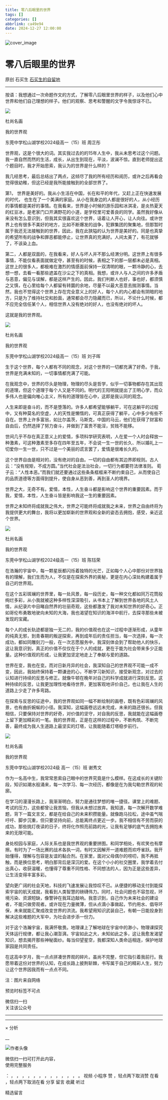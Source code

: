```yaml
---
title: 零八后眼里的世界
tags: []
categories: []
abbrlink: ca49e94
date: 2024-12-27 12:00:00
---
```


![cover_image](20241227零八后眼里的世界/img1.jpg)

#  零八后眼里的世界

原创  石买生  [ 石买生的自留地 ](javascript:void\(0\);)

__ _ _ _ _

按语：我想通过一次命题作文的方式，了解零八后眼里世界的样子，以及他们心中世界和他们自己理想的样子。他们的观察、思考和警醒的文字令我惊讶不已。

![](20241227零八后眼里的世界/img2.jpg)

杜尚名画

  

我的世界观

东莞中学松山湖学校2024级高一（15）班 周芷彤

世界观，这是个很大的词。其实我过去的的15年人生中，我从未思考过这个问题。我一直自然而然的生活，成长，从出生到现在，平淡，波澜不惊。直到老师提出这个题目时，我才开始思索，我认为的世界是什么样的？

我几经思考，最后总结出了两点，这倾尽了我的所有经历和阅历，或许之后再看会觉得很幼稚，但这已经是我所能接触到的全部世界了。

第1， 世界是美好的。我从小生活在中国，长在和平的年代，又赶上正在快速发展的时代，
也生在了一个美满的家庭。从小在我身边的人都是很好的人，从小经历的事情都是美好的事情。在我看来，世界是小时候的游乐园和冰淇凌，是炎热夏天的红豆冰，是老家门口开满野花的小道，是学校里可爱善良的同学。虽然我好像从来没有怎么意识到，但我其实很喜欢这个世界，话着让人开心，让人向往。或许世界上也有很多不美好的地方，比如不断爆发的战争，犯罪集团的聚集地，但那暂时属于我还无法接触到的世界，因此，我在此狭隘的认为世界是美好的。同是也真挚的希望所有的战争和罪恶都能停止，让世界真的充满好。人间太美了，有花就够了，不该染上血。

第二，人都是双面的，在我看来，好人与坏人并不那么经渭分明。这世界上有很多事情，不能仅看表面就做定夺，甚至有的时候，表相之下的那一层都未必是真相。这世上的很多人，都极难在激烈的情感面前保持一双清明的眼，一颗冷静的心，去想一想，去看一看那些遮盖在沙尘之下的真相。我想，或许人与人之间的许多矛盾与恶意，偏见与误解，都是这样产生的。因此，我们判断人也好，事也好，都须慎之又慎，在心里给每个人都留有转圜的余地，尽量不以最大恶意去揣测事情。当然，我也不觉得这个世界上存在完全意义上的好人，每个人的内心都会有阴暗的地方，只是为了维持社交和脸面，通常都会尽力隐藏而已，所以，不论什么时候，都不应完全信任某个人，相信世界人没有绝对的好人，也没有绝对的坏人。

这就是我的世界观。

![](20241227零八后眼里的世界/img3.jpg)

杜尚名画

  

我的世界观

东莞中学松山湖学校2024级高一（15）班 刘子晖

  

生于这个世界，每个人都有不同的观念，对这个世界的一切都充满了好奇。于我，世界是充满未知的，一切事情都充满了可能。

在我观念中，世界的尽头是物理，物理的尽头是哲学，似乎一切事物都存在其出现的道理，但这个道理于每个人又是不同的。明代的王阳明就提出了王明心学，而众多伟人也是偏向唯心主义，所有的道理皆在心中，这即是我认同的观念。

人生来即是奋斗的，而不是堕落的。许多人都希望能够躺平，可在这躺平的过程中，又有种莫名的空虚，人的天性是懒惰的，可真正获得了躺平，心中多少有些不自在。世界上许多富翁，如比尔盖茨，马斯克，中国的马云，他们在获得了财富和自由后，仍然选择了努力奋斗，并做到了富贵不能淫，贫贱不能移。

世间几乎不存在真正意义上的爱情，多项科学研究表明，人在爱一个人时会释放一种激素，可这种激素至多存在四年至五年，不会说一生一世的长久、所以婚礼上一切爱你一生一世，只不过是一个美丽的谎言罢了，爱情是很难长久的。

这个世界自由是相对的，没有绝对的自由。一切的自由都有其边界即规则。古人云：“没有规矩，不成方圆。”当代社会是法治社会，一切行为都要符法律准则。
荀子云：“人性本恶。”而我们就还要通过这些条条框框来不断约束自己，从而使自己的品质道德等方面得到提升，使自身从恶到善，再到圣人的境界。

世界之大，无奇不有。爱情，本性，人生奋斗都是影响这个世界的重要因素。而于我，爱情，本性，人生奋斗皆是影响我这一生的重要因素。

世界之未知终将成就我之伟大，世界之可能终将成就我之未来，世界之自由终将为我提供更大的舞台，我将以更加崭新的世界观和全新的姿态去拥抱，感受，亲近这个世界。

![](20241227零八后眼里的世界/img4.jpg)

杜尚名画

  

我的世界观

东莞中学松山湖学校2024级高一（15）班 陈钰荣

  

在浩瀚的宇宙中，每一颗星辰都闪烁着独特的光芒，正如每个人心中那份对世界独有的理解，我们生而为人，不仅是在探索外界的奥秘，更是在内心深处构建着属于自己的世界观。

在这个五彩斑斓的世界里，每一处风景，每一段历史，每一种文化都如同万花筒般绚烂多彩，从小我就被这种多样性深深吸引，从书本上了解到世界各地的风土人情，从纪录片中目睹自然界的壮丽奇观，这些都激发了我对未知世界的好奇心。正如哥伦布勇敢地驶向未知的大海，我也渴望在知识的海洋中航行，去探寻那些未被发现的宝藏。

每个人的成长轨迹都是独一无二的，我的价值观也在这一过程中逐渐形成，从童年的纯真无邪，到青春期的叛逆探索，再到成年后的责任担当，每一次选择，每一次成功，都如同雕刻刀一般，在一次志愿服务中，我深刻体会到了帮助他人的快乐，这让我意识到，真正的价值不仅仅在于个人的成就，更在于能为社会带来多少正能量。这种价值观的形成，让我更加坚定地走上了奉献与爱的道路。

世界在变，我也在变。而对日新月异的社会，我深知自己的世界观不可能一成不变，因此，我始终保持着一颗谦逊的心，不断学习新知识，接受新观念，对过去的认知进行持续的反思与修正。就像牛顿在晚年对自己的科学成就进行深刻反思。这种持续的反思，让我更加理性地看待世界，更加客观地评价自己，也让我在人生的道路上少走了许多弯路。

在探索与反思的征途中，我的世界观如同一幅不断绘制的画卷，既有色彩斑斓的风景，也有曲折婉蜒的小径。我深知，这幅画卷远远未完成，未来的路还很长。但我相信，只要保持对世界的好奇，对价值的坚守，对自我的反思，我就能在这幅画卷上留下更加精彩的一笔。我的世界观，正是在这样的过程中，不断构筑、不断完善，最终成为我人生道路上最坚实的灯塔，让我能随着灯塔稳步前行。

![](20241227零八后眼里的世界/img5.jpg)

杜尚名画

  

我的世界观

东莞中学松山湖学校2024级 高一（15）班  谢秀文

作为一名高中生，我常常思索自己眼中的世界究竟是什么模样。在这成长的关键阶段，知识如潮水般涌来，每一次学习、每一次经历，都像是在为我勾勒世界观的轮廓。

在学习的漫漫长路上，我渐渐明白，努力是通往梦想的唯一捷径。课堂上的难题、考试的压力，这些都曾让我苦恼，但我从未想过放弃。我知道，每一次解开数学难题，背下一篇文言文，都是在给自己的未来积攒能量。就像跑马拉松，途中虽气喘吁吁、脚步沉重，但只要坚持向前，总能离终点更近一步。我不相信有不劳而获的成功，那些挑灯夜读的日子，终将化作照亮前路的光，让我有足够的底气去拥抱未来的无限可能。

身处校园与家庭，人际关系也是我世界观的重要拼图。和同学相处，有欢笑也有摩擦。有时为了一场比赛的战术各执一词，有时又因解开一道难题而欢呼雀跃。我开始懂得，理解与包容是友谊的黏合剂。在家里，面对父母偶尔的唠叨，我不再抵触，而是换位思考，明白那背后是深沉的爱。在这个小小的社交圈里，我学着去付出真心，收获温暖，也懂得了尊重不同性格、不同想法的人，因为正是这些差异，让生活变得丰富多彩。

望向更广阔的社会天地，科技的飞速发展让我惊叹不已。从便捷的移动支付到能探索宇宙的航天成就，我看到人类智慧的磅礴伟力。同时，社会问题也不容忽视，环境污染、资源短缺，像警钟在我耳边敲响。我意识到，自己作为未来社会的建设者，不能只做旁观者。或许现在力量微薄，但从点滴小事做起，节约用水、倡导环保，未来就能汇聚成改变世界的洪流。我希望用知识武装自己，有朝一日能投身到解决这些难题的大军中，为社会进步添一份力。

对于这个浩瀚宇宙，我满怀敬畏。地理课上了解地球在宇宙中的渺小，物理课探究天体运行规律，都让我心潮澎湃。宇宙如此之大，未知如此之多，这让我愈发渴望知识，想去揭开那些神秘面纱。每当仰望星空，我都深知人类命运相连，保护地球家园是共同责任。

在这高中岁月，我一点点拼凑世界观的碎片。虽尚不完整，但它指引着我前行。我愿带着这份对世界的认知，在成长路上披荆斩棘，书写属于自己的精彩人生，努力让这个世界因我而有一点点不同。

  

注：图片来自网络

预览时标签不可点

微信扫一扫  
关注该公众号





****



****



×  分析

__

![作者头像](shared/img1.png)

微信扫一扫可打开此内容，  
使用完整服务

：  ，  ，  ，  ，  ，  ，  ，  ，  ，  ，  ，  ，  。  视频  小程序  赞  ，轻点两下取消赞  在看  ，轻点两下取消在看
分享  留言  收藏  听过

精选留言

